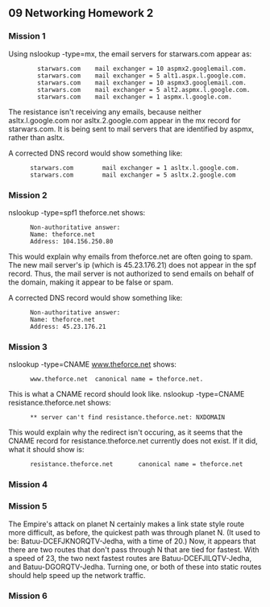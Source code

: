 ## 09 Networking Homework 2

### Mission 1

Using nslookup -type=mx, the email servers for starwars.com appear as:
          
            starwars.com	mail exchanger = 10 aspmx2.googlemail.com.
            starwars.com	mail exchanger = 5 alt1.aspx.l.google.com.
            starwars.com	mail exchanger = 10 aspmx3.googlemail.com.
            starwars.com	mail exchanger = 5 alt2.aspmx.l.google.com.
            starwars.com	mail exchanger = 1 aspmx.l.google.com.

The resistance isn't receiving any emails, because neither asltx.l.google.com nor asltx.2.google.com appear in the mx record for starwars.com. It is being sent to mail servers that are identified by aspmx, rather than asltx. 

A corrected DNS record would show something like:

          starwars.com        mail exchanger = 1 asltx.l.google.com.
          starwars.com        mail exchanger = 5 asltx.2.google.com

### Mission 2

nslookup -type=spf1 theforce.net shows:

          Non-authoritative answer:
          Name:	theforce.net
          Address: 104.156.250.80

This would explain why emails from theforce.net are often going to spam. The new mail server's ip (which is 45.23.176.21) does not appear in the spf record. Thus, the mail server is not authorized to send emails on behalf of the domain, making it appear to be false or spam.

A corrected DNS record would show something like:

          Non-authoritative answer:
          Name:	theforce.net
          Address: 45.23.176.21

### Mission 3

nslookup -type=CNAME www.theforce.net shows:

          www.theforce.net	canonical name = theforce.net.

This is what a CNAME record should look like. nslookup -type=CNAME resistance.theforce.net shows:

          ** server can't find resistance.theforce.net: NXDOMAIN

This would explain why the redirect isn't occuring, as it seems that the CNAME record for resistance.theforce.net currently does not exist. If it did, what it should show is:

          resistance.theforce.net       canonical name = theforce.net

### Mission 4

### Mission 5

The Empire's attack on planet N certainly makes a link state style route more difficult, as before, the quickest path was through planet N. (It used to be: Batuu-DCEFJKNORQTV-Jedha, with a time of 20.) Now, it appears that there are two routes that don't pass through N that are tied for fastest. With a speed of 23, the two next fastest routes are Batuu-DCEFJILQTV-Jedha, and Batuu-DGORQTV-Jedha. Turning one, or both of these into static routes should help speed up the network traffic.

### Mission 6

